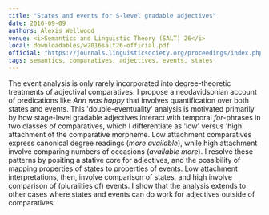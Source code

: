 ```yaml
---
title: "States and events for S-level gradable adjectives"
date: 2016-09-09
authors: Alexis Wellwood
venue: <i>Semantics and Linguistic Theory (SALT) 26</i> 
local: downloadables/w2016salt26-official.pdf
official: "https://journals.linguisticsociety.org/proceedings/index.php/SALT/article/view/26.166"
tags: semantics, comparatives, adjectives, events, states
---
```


The event analysis is only rarely incorporated into degree-theoretic treatments of adjectival comparatives. I propose a neodavidsonian account of predications like *Ann was happy* that involves quantification over both states and events. This 'double-eventuality' analysis is motivated primarily by how stage-level gradable adjectives interact with temporal *for*-phrases in two classes of comparatives, which I differentiate as 'low' versus 'high' attachment of the comparative morpheme. Low attachment comparatives express canonical degree readings (*more available*), while high attachment involve comparing numbers of occasions (*available more*). I resolve these patterns by positing a stative core for adjectives, and the possibility of mapping properties of states to properties of events. Low attachment interpretations, then, involve comparison of states, and high involve comparison of (pluralities of) events. I show that the analysis extends to other cases where states and events can do work for adjectives outside of comparatives.



